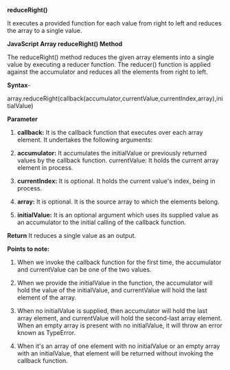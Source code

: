 **reduceRight()**

It executes a provided function for each value from right to left and reduces the array to a single value.

**JavaScript Array reduceRight() Method**

The reduceRight() method reduces the given array elements into a single value by executing a reducer function. The reducer() function is applied against the accumulator and reduces all the elements from right to left.

**Syntax**-

array.reduceRight(callback(accumulator,currentValue,currentIndex,array),initialValue)

**Parameter**

1. **callback:** It is the callback function that executes over each array element. It undertakes the following arguments:

2. **accumulator:** It accumulates the initialValue or previously returned values by the callback function.
currentValue: It holds the current array element in process.

3. **currentIndex:** It is optional. It holds the current value's index, being in process.

4. **array:** It is optional. It is the source array to which the elements belong.

5. **initialValue:** It is an optional argument which uses its supplied value as an accumulator to the initial calling of the callback function.

**Return**
It reduces a single value as an output.

**Points to note:**

1. When we invoke the callback function for the first time, the accumulator and currentValue can be one of the two values.

2. When we provide the initialValue in the function, the accumulator will hold the value of the initialValue, and currentValue will hold the last element of the array.

3. When no initialValue is supplied, then accumulator will hold the last array element, and currentValue will hold the second-last array element.
When an empty array is present with no initialValue, it will throw an error known as TypeError.

4. When it's an array of one element with no initialValue or an empty array with an initialValue, that element will be returned without invoking the callback function.